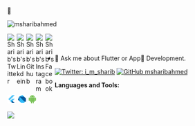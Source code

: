 👋

<p align="left"> <img src="https://komarev.com/ghpvc/?username=msharibahmed&label=Views&color=blue&style=plastic" alt="msharibahmed" /> </p>

<a href="https://twitter.com/i_m_sharib">
  <img align="left" alt="Sharib's Twitter" width="22px" src="https://cdn.jsdelivr.net/npm/simple-icons@v3/icons/twitter.svg" />
</a>
<a href="https://linkedin.com/in/sharib-ahmed-b3b930174">
  <img align="left" alt="Sharib's Linkdein" width="22px" src="https://cdn.jsdelivr.net/npm/simple-icons@v3/icons/linkedin.svg" />
</a>
<a href="https://github.com/msharibahmed">
  <img align="left" alt="Sharib's Github" width="22px" src="https://cdn.jsdelivr.net/npm/simple-icons@v3/icons/github.svg" />
</a>

<a href="https://instagram.com/i._.m._.sharib/">
  <img align="left" alt="Sharib's Instagram" width="22px" src="https://cdn.jsdelivr.net/npm/simple-icons@v3/icons/instagram.svg" />
</a>
<a href="https://www.facebook.com/MSharib786/">
  <img align="left" alt="Sharib's Facebook" width="22px" src="https://cdn.jsdelivr.net/npm/simple-icons@v3/icons/facebook.svg" />
</a>

<br/>
<br/>



- 💬 Ask me about Flutter or App📱 Development.


[![Twitter: i_m_sharib](https://img.shields.io/twitter/follow/i_m_sharib?style=social)](https://twitter.com/i_m_sharib)
[![GitHub msharibahmed](https://img.shields.io/github/followers/msharibahmed?label=follow&style=social)](https://github.com/msharibahmed)


**Languages and Tools:**  

<code><img height="20" src="https://raw.githubusercontent.com/github/explore/80688e429a7d4ef2fca1e82350fe8e3517d3494d/topics/flutter/flutter.png"></code>
<code><img height="20" src="https://raw.githubusercontent.com/github/explore/80688e429a7d4ef2fca1e82350fe8e3517d3494d/topics/dart/dart.png"></code>
<code><img height="20" src="https://raw.githubusercontent.com/github/explore/80688e429a7d4ef2fca1e82350fe8e3517d3494d/topics/android/android.png"></code>

<a href="https://github.com/msharibahmed">
  <img align="center" src="https://github-readme-stats.vercel.app/api/top-langs/?username=msharibahmed&theme=light&hide_langs_below=1" />
</a>

